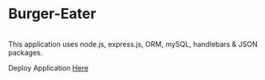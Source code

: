 # Burger-Eater
<br />
This application uses node.js, express.js, ORM, mySQL, handlebars & JSON packages.
<br />

Deploy Application <a href = "https://desolate-oasis-56855.herokuapp.com/">Here</a>

